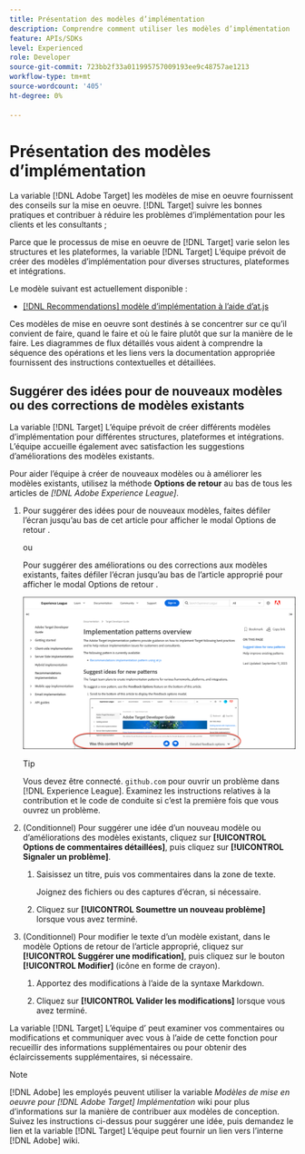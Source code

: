 ```yaml
---
title: Présentation des modèles d’implémentation
description: Comprendre comment utiliser les modèles d’implémentation
feature: APIs/SDKs
level: Experienced
role: Developer
source-git-commit: 723bb2f33a011995757009193ee9c48757ae1213
workflow-type: tm+mt
source-wordcount: '405'
ht-degree: 0%

---
```


# Présentation des modèles d’implémentation

La variable [!DNL Adobe Target] les modèles de mise en oeuvre fournissent des conseils sur la mise en oeuvre. [!DNL Target] suivre les bonnes pratiques et contribuer à réduire les problèmes d’implémentation pour les clients et les consultants ;

Parce que le processus de mise en oeuvre de [!DNL Target] varie selon les structures et les plateformes, la variable [!DNL Target] L’équipe prévoit de créer des modèles d’implémentation pour diverses structures, plateformes et intégrations.

Le modèle suivant est actuellement disponible :

* [[!DNL Recommendations] modèle d’implémentation à l’aide d’at.js](/help/dev/patterns/recs-atjs/recs-implementation-pattern-atjs.md)

Ces modèles de mise en oeuvre sont destinés à se concentrer sur ce qu’il convient de faire, quand le faire et où le faire plutôt que sur la manière de le faire. Les diagrammes de flux détaillés vous aident à comprendre la séquence des opérations et les liens vers la documentation appropriée fournissent des instructions contextuelles et détaillées.

## Suggérer des idées pour de nouveaux modèles ou des corrections de modèles existants

La variable [!DNL Target] L’équipe prévoit de créer différents modèles d’implémentation pour différentes structures, plateformes et intégrations. L’équipe accueille également avec satisfaction les suggestions d’améliorations des modèles existants.

Pour aider l’équipe à créer de nouveaux modèles ou à améliorer les modèles existants, utilisez la méthode **Options de retour** au bas de tous les articles de *[!DNL Adobe Experience League]*.

1. Pour suggérer des idées pour de nouveaux modèles, faites défiler l’écran jusqu’au bas de cet article pour afficher le modal Options de retour .

   ou

   Pour suggérer des améliorations ou des corrections aux modèles existants, faites défiler l’écran jusqu’au bas de l’article approprié pour afficher le modal Options de retour .

   ![Modèle d’options de retour dans Experience League](/help/dev/patterns/assets/feedback-options.png)

   >[!TIP]
   >
   >Vous devez être connecté. `github.com` pour ouvrir un problème dans [!DNL Experience League]. Examinez les instructions relatives à la contribution et le code de conduite si c’est la première fois que vous ouvrez un problème.

1. (Conditionnel) Pour suggérer une idée d’un nouveau modèle ou d’améliorations des modèles existants, cliquez sur **[!UICONTROL Options de commentaires détaillées]**, puis cliquez sur **[!UICONTROL Signaler un problème]**.

   1. Saisissez un titre, puis vos commentaires dans la zone de texte.

      Joignez des fichiers ou des captures d’écran, si nécessaire.

   1. Cliquez sur **[!UICONTROL Soumettre un nouveau problème]** lorsque vous avez terminé.

1. (Conditionnel) Pour modifier le texte d’un modèle existant, dans le modèle Options de retour de l’article approprié, cliquez sur **[!UICONTROL Suggérer une modification]**, puis cliquez sur le bouton **[!UICONTROL Modifier]** (icône en forme de crayon).

   1. Apportez des modifications à l’aide de la syntaxe Markdown.

   1. Cliquez sur **[!UICONTROL Valider les modifications]** lorsque vous avez terminé.

La variable [!DNL Target] L’équipe d’ peut examiner vos commentaires ou modifications et communiquer avec vous à l’aide de cette fonction pour recueillir des informations supplémentaires ou pour obtenir des éclaircissements supplémentaires, si nécessaire.

>[!NOTE]
>
>[!DNL Adobe] les employés peuvent utiliser la variable *Modèles de mise en oeuvre pour [!DNL Adobe Target] Implémentation* wiki pour plus d’informations sur la manière de contribuer aux modèles de conception. Suivez les instructions ci-dessus pour suggérer une idée, puis demandez le lien et la variable [!DNL Target] L’équipe peut fournir un lien vers l’interne [!DNL Adobe] wiki.













